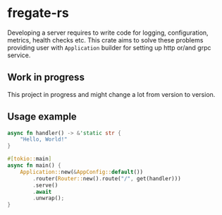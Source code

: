 # fregate-rs

Developing a server requires to write code for logging, configuration, metrics, health checks etc.
This crate aims to solve these problems providing user with `Application` builder for setting up http or/and grpc service.

## Work in progress 
This project in progress and might change a lot from version to version.

## Usage example
```rust
async fn handler() -> &'static str {
    "Hello, World!"
}

#[tokio::main]
async fn main() {
    Application::new(&AppConfig::default())
        .router(Router::new().route("/", get(handler)))
        .serve()
        .await
        .unwrap();
}
```

